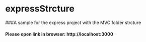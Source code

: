 # expressStrcture
###A sample for the express project with the MVC folder strcture 
#### Please open link in browser: http://localhost:3000
